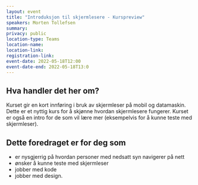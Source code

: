 ```yaml
---
layout: event
title: "Introduksjon til skjermlesere - Kurspreview"
speakers: Morten Tollefsen
summary:
privacy: public
location-type: Teams
location-name:
location-link:
registration-link:
event-date: 2022-05-18T12:00
event-date-end: 2022-05-18T13:0
---
```

## Hva handler det her om?
Kurset gir en kort innføring i bruk av skjermleser på mobil og datamaskin. Dette er et nyttig kurs for å skjønne hvordan skjermlesere fungerer. Kurset er også en intro for de som vil lære mer (eksempelvis for å kunne teste med skjermleser). 

## Dette foredraget er for deg som
- er nysgjerrig på hvordan personer med nedsatt syn navigerer på nett
- ønsker å kunne teste med skjermleser
- jobber med kode
- jobber med design.
